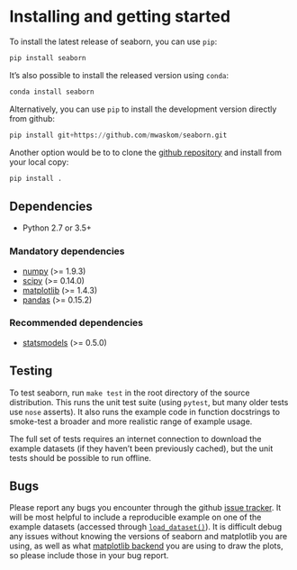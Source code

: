 # Installing and getting started

To install the latest release of seaborn, you can use `pip`:

```py
pip install seaborn

```

It’s also possible to install the released version using `conda`:

```py
conda install seaborn

```

Alternatively, you can use `pip` to install the development version directly from github:

```py
pip install git+https://github.com/mwaskom/seaborn.git

```

Another option would be to to clone the [github repository](https://github.com/mwaskom/seaborn) and install from your local copy:

```py
pip install .

```

## Dependencies

*   Python 2.7 or 3.5+

### Mandatory dependencies

*   [numpy](http://www.numpy.org/) (&gt;= 1.9.3)
*   [scipy](https://www.scipy.org/) (&gt;= 0.14.0)
*   [matplotlib](https://matplotlib.org) (&gt;= 1.4.3)
*   [pandas](https://pandas.pydata.org/) (&gt;= 0.15.2)

### Recommended dependencies

*   [statsmodels](https://www.statsmodels.org/) (&gt;= 0.5.0)

## Testing

To test seaborn, run `make test` in the root directory of the source distribution. This runs the unit test suite (using `pytest`, but many older tests use `nose` asserts). It also runs the example code in function docstrings to smoke-test a broader and more realistic range of example usage.

The full set of tests requires an internet connection to download the example datasets (if they haven’t been previously cached), but the unit tests should be possible to run offline.

## Bugs

Please report any bugs you encounter through the github [issue tracker](https://github.com/mwaskom/seaborn/issues/new). It will be most helpful to include a reproducible example on one of the example datasets (accessed through [`load_dataset()`](generated/seaborn.load_dataset.html#seaborn.load_dataset "seaborn.load_dataset")). It is difficult debug any issues without knowing the versions of seaborn and matplotlib you are using, as well as what [matplotlib backend](https://matplotlib.org/faq/usage_faq.html#what-is-a-backend) you are using to draw the plots, so please include those in your bug report.